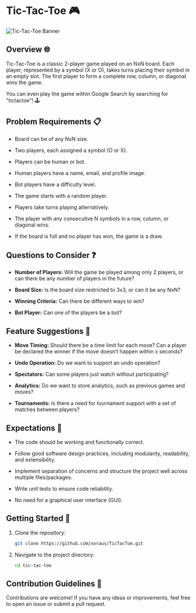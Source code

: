 # Tic-Tac-Toe 🎮

![Tic-Tac-Toe Banner](https://img.freepik.com/premium-vector/tic-tac-toe-game-vector-illustration-icon-template-design_665655-4580.jpg?w=300)

## Overview 🌐

Tic-Tac-Toe is a classic 2-player game played on an NxN board. Each player, represented by a symbol (X or O), takes turns placing their symbol in an empty slot. The first player to form a complete row, column, or diagonal wins the game.

You can even play the game within Google Search by searching for "tictactoe"! 🕹️

## Problem Requirements 📋

- Board can be of any NxN size.

- Two players, each assigned a symbol (O or X).

- Players can be human or bot.

- Human players have a name, email, and profile image.

- Bot players have a difficulty level.

- The game starts with a random player.

- Players take turns playing alternatively.

- The player with any consecutive N symbols in a row, column, or diagonal wins.

- If the board is full and no player has won, the game is a draw.

## Questions to Consider ❓

- **Number of Players:** Will the game be played among only 2 players, or can there be any number of players in the future?
  
- **Board Size:** Is the board size restricted to 3x3, or can it be any NxN?

- **Winning Criteria:** Can there be different ways to win?

- **Bot Player:** Can one of the players be a bot?

## Feature Suggestions 🚀

- **Move Timing:** Should there be a time limit for each move? Can a player be declared the winner if the move doesn’t happen within x seconds?

- **Undo Operation:** Do we want to support an undo operation?

- **Spectators:** Can some players just watch without participating?

- **Analytics:** Do we want to store analytics, such as previous games and moves?

- **Tournaments:** Is there a need for tournament support with a set of matches between players?

## Expectations 🎯

- The code should be working and functionally correct.

- Follow good software design practices, including modularity, readability, and extensibility.

- Implement separation of concerns and structure the project well across multiple files/packages.

- Write unit tests to ensure code reliability.

- No need for a graphical user interface (GUI).


## Getting Started 🚀

1. Clone the repository:
   ```bash
   git clone https://github.com/xoraus/TicTacToe.git
   ```

2. Navigate to the project directory:
   ```bash
   cd tic-tac-toe
   ```

## Contribution Guidelines 🤝

Contributions are welcome! If you have any ideas or improvements, feel free to open an issue or submit a pull request.
